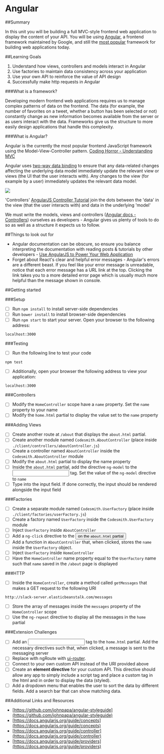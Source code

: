 # Angular

##Summary

In this unit you will be building a full MVC-style frontend web application to display the content of your API. You will be using [Angular](https://angularjs.org/), a frontend framework maintained by Google, and still the [most popular](https://www.airpair.com/js/javascript-framework-comparison) framework for building web applications today.

##Learning Goals

1. Understand how views, controllers and models interact in Angular
2. Use factories to maintain data consistency across your application
3. Use your own API to reinforce the value of API design
4. Successfully make http requests in Angular

###What is a framework?

Developing modern frontend web applications requires us to manage complex patterns of data on the frontend. The data (for example, the number of favorites on a tweet, whether a button has been selected or not) constantly change as new information becomes available from the server or as users interact with the data. Frameworks give us the structure to more easily design applications that handle this complexity. 

###What is Angular?

Angular is the currently the most popular frontend JavaScript framework using the Model-View-Controller pattern. [Coding Horror - Understanding MVC](http://blog.codinghorror.com/understanding-model-view-controller/)

Angular uses [two-way data binding](https://docs.angularjs.org/tutorial/step_04) to ensure that any data-related changes affecting the underlying data model immediately update the relevant view or views (the UI that the user interacts with). Any changes to the view (for example by a user) immediately updates the relevant data model. 

![](https://www.dropbox.com/s/lj2013fj1e8c213/Screenshot%202015-10-26%2008.09.55.png?dl=1)

'Controllers' [AngularJS Controller Tutorial](http://viralpatel.net/blogs/angularjs-controller-tutorial/) join the dots between the 'data' in the view (that the user interacts with) and data in the underlying 'model'

We must write the models, views and controllers ([Angular docs - Controllers](https://docs.angularjs.org/guide/controller)) ourselves as developers - Angular gives us plenty of tools to do so as well as a structure it expects us to follow.

##Things to look out for

* Angular documentation can be obscure, so ensure you balance interpreting the documentation with reading posts & tutorials by other developers - [Use AngularJS to Power Your Web Application](http://www.yearofmoo.com/2012/08/use-angularjs-to-power-your-web-application.html)
* Forget about React's clear and helpful error messages - Angular's errors are a different beast. If you feel like your error message is unreadable, notice that each error message has a URL link at the top. Clicking the link takes you to a more detailed error page which is usually much more helpful than the message shown in console.

##Getting started

###Setup

- [ ] Run `npm install` to install server-side dependencies
- [ ] Run `bower install` to install browser-side dependencies
- [ ] Run `npm start` to start your server. Open your browser to the following address:
````
localhost:3000
````

###Testing
- [ ] Run the following line to test your code
````
npm test
````
- [ ] Additionally, open your browser the following address to view your application:
````
localhost:3000
````

###Controllers
- [ ] Modify the ```HomeController``` scope have a ```name``` property. Set the ```name``` property to your name
- [ ] Modify the ```home.html``` partial to display the value set to the ```name``` property

###Adding Views
- [ ] Create another route at ```/about``` that displays the ```about.html``` partial.
- [ ] Create another module named ```Codesmith.AboutController``` (place inside ```./client/controllers/aboutController.js```)
- [ ] Create a controller named ```AboutController``` inside the ```Codesmith.AboutController``` module
- [ ] Modify the ```about.html``` partial to display the name property
- [ ] Inside the ```about.html``` partial, add the directive ```ng-model``` to the <input> tag. Set the value of the ```ng-model``` directive to ```name```
- [ ] Type into the input field. If done correctly, the input should be rendered alongside the input field

###Factories
- [ ] Create a separate module named ```Codesmith.UserFactory``` (place inside ```./client/factories/userFactory.js```)
- [ ] Create a factory named ```UserFactory``` inside the ```Codesmith.UserFactory``` module
- [ ] Inject ```UserFactory``` inside ```AboutController```
- [ ] Add a ```ng-click``` directive to the <button> on the ```about.html``` partial
- [ ] Add a function in ```AboutController``` that, when clicked, stores the ```name``` inside the ```UserFactory``` object.
- [ ] Inject ```UserFactory``` inside ```HomeController```
- [ ] Have the ```HomeController``` name property equal to the ```UserFactory``` name such that ```name``` saved in the ```/about``` page is displayed

###HTTP
- [ ] Inside the ```HomeController```, create a method called ```getMessages``` that makes a GET request to the following URI
```
http://slack-server.elasticbeanstalk.com/messages
```
- [ ] Store the array of messages inside the ```messages``` property of the ```HomeController``` scope
- [ ] Use the ```ng-repeat``` directive to display all the messages in the ```home``` partial

###Extension Challenges
- [ ] Add an <input> tag to the ```home.html``` partial. Add the necessary directives such that, when clicked, a message is sent to the messaging server
- [ ] Replace with ngRoute with [ui-router](https://github.com/angular-ui/ui-router).
- [ ] Connect to your own custom API instead of the URI provided above
- [ ] Create an **element directive** for your custom API. This directive should allow any app to simply include a script tag and place a custom tag in the html and in order to display the data (styled).
- [ ] Add a dropdown menu that enables the user to sort the data by different fields. Add a search bar that can show matching data.

##Additional Links and Resources
- [https://github.com/johnpapa/angular-styleguide](https://github.com/johnpapa/angular-styleguide)
- [https://docs.angularjs.org/guide/concepts](https://docs.angularjs.org/guide/concepts)
- [https://docs.angularjs.org/guide/controller](https://docs.angularjs.org/guide/controller)
- [https://docs.angularjs.org/guide/providers](https://docs.angularjs.org/guide/providers)

